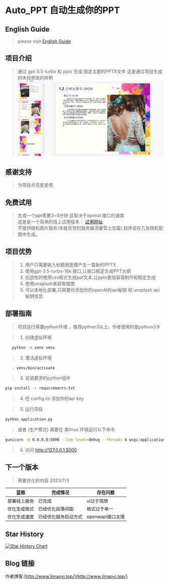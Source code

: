 # Auto_PPT 自动生成你的PPT

## English Guide

> please visit [English Guide](./Readme.en.md)

## 项目介绍

> 通过 gpt-3.5-turbo 和 pptx 生成 指定主题的PPTX文件
> 这是通过项目生成的未经修改的样例
> ![img.png](img.png)

## 感谢支持

> 为项目点亮星星吧

## 免费试用

> 生成一个ppt需要3~5分钟 这取决于openai 接口的速度 \
> 这是是一个简单的线上试用版本： [试用网址](http://www.limaoyi.top:5000/) \
> 不提供随机图片服务(本就贫穷的服务器流量雪上加霜),程序会在几张随机配图中生成。

## 项目优势

> 1. 用户只需要输入标题就能够产生一篇新的PPTX.
> 2. 使用gpt-3.5-turbo-16k 接口,让接口稳定生成PPT大纲
> 3. 创造性的使用csv格式生成ppt文本,让pptx更加容易制作和稳定生成
> 4. 使用unsplash来获取插图
> 5. 可以本地化部署,只需要你添加你的openAI的api秘钥 和 unsplash api 秘钥信息

## 部署指南

> 项目运行需要python环境 ，推荐python3以上，作者使用的是python3.9

> 1. 创建虚拟环境

```bash
   python -m venv venv
```

> 2. 激活虚拟环境

```bash
   . venv/bin/activate
```

> 3. 安装要求的python组件

```bash
pip install -r requirements.txt
```

> 4. 在 config.ini 添加你的api key

> 5. 运行项目

```bash
python application.py
```

> 或者 (生产模式) 需要在 类linux 环境运行以下命令

```bash
gunicorn -b 0.0.0.0:5000 --log-level=debug --threads 4 wsgi:application > gunicorn.log 2>&1 &
```

> 6. 访问 http://127.0.0.1:5000

## 下一个版本
> 需要优化的内容 2023/7/3
> 
| 蓝图     | 完成情况       | 存在问题          |
|--------|------------|---------------|
| 部署线上服务 | 已完成        | ui过于简陋        |
| 优化生成格式 | 已经优化段落间距   | 格式过于单一        |
| 优化生成速度 | 已经优化服务启动方式 | openaiapi接口太慢 |

## Star History

[![Star History Chart](https://api.star-history.com/svg?repos=limaoyi1/Auto_PPT&type=Timeline)](https://star-history.com/#limaoyi1/Auto_PPT&Timeline)

## Blog 链接

作者博客:[http://www.limaoyi.top/](http://www.limaoyi.top/)
